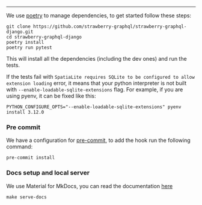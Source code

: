 ---

We use [poetry](https://github.com/sdispater/poetry) to manage dependencies, to
get started follow these steps:

```shell
git clone https://github.com/strawberry-graphql/strawberry-graphql-django.git
cd strawberry-graphql-django
poetry install
poetry run pytest
```

This will install all the dependencies (including the dev ones) and run the tests.

If the tests fail with `SpatiaLite requires SQLite to be configured to allow extension loading` error,
it means that your python interpreter is not built with `--enable-loadable-sqlite-extensions` flag.
For example, if you are using pyenv, it can be fixed like this:

`PYTHON_CONFIGURE_OPTS="--enable-loadable-sqlite-extensions" pyenv install 3.12.0`

### Pre commit

We have a configuration for
[pre-commit](https://github.com/pre-commit/pre-commit), to add the hook run the
following command:

```shell
pre-commit install
```

### Docs setup and local server

We use Material for MkDocs, you can read the documentation [here](https://squidfunk.github.io/mkdocs-material/)

```shell
make serve-docs
```
